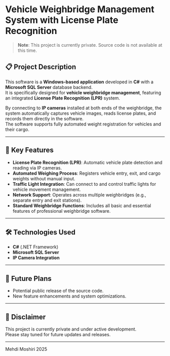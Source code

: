 # Vehicle Weighbridge Management System with License Plate Recognition

> **Note**: This project is currently private. Source code is not available at this time.

## 📋 Project Description

This software is a **Windows-based application** developed in **C#** with a **Microsoft SQL Server** database backend.  
It is specifically designed for **vehicle weighbridge management**, featuring an integrated **License Plate Recognition (LPR)** system.

By connecting to **IP cameras** installed at both ends of the weighbridge, the system automatically captures vehicle images, reads license plates, and records them directly in the software.  
The software supports fully automated weight registration for vehicles and their cargo.

---

## 🚀 Key Features

- **License Plate Recognition (LPR)**: Automatic vehicle plate detection and reading via IP cameras.
- **Automated Weighing Process**: Registers vehicle entry, exit, and cargo weights without manual input.
- **Traffic Light Integration**: Can connect to and control traffic lights for vehicle movement management.
- **Network Support**: Operates across multiple weighbridges (e.g., separate entry and exit stations).
- **Standard Weighbridge Functions**: Includes all basic and essential features of professional weighbridge software.

---

## 🛠️ Technologies Used

- **C#** (.NET Framework)
- **Microsoft SQL Server**
- **IP Camera Integration**

---

## 📅 Future Plans

- Potential public release of the source code.
- New feature enhancements and system optimizations.

---

## 📢 Disclaimer

This project is currently private and under active development.  
Please stay tuned for future updates and releases.

--- 

Mehdi Moshiri 2025 

